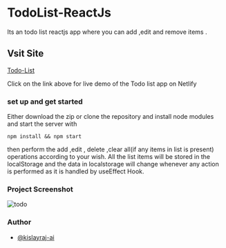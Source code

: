 # TodoList-ReactJs

Its an todo list reactjs app where you can add ,edit and remove items .

## Vsit Site

[Todo-List](https://kislayraj-todolist.netlify.app/)

Click on the link above for live demo of the Todo list app on Netlify

### set up and get started

Either download the zip or clone the repository and install node modules and
start the server with

```
npm install && npm start
```

then perform the add ,edit , delete ,clear all(if any items in list is present)
operations according to your wish. All the list items will be stored in the
localStorage and the data in localstorage will change whenever any action is
performed as it is handled by useEffect Hook.

### Project Screenshot

![todo](https://user-images.githubusercontent.com/68383933/132647554-2cfc4f6a-5076-4d10-b269-53fc3c30a836.png)

### Author

- [@kislayraj-ai](https://www.github.com/kislayraj-ai)

